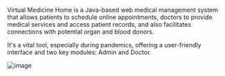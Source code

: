 Virtual Medicine Home is a Java-based web medical management system that allows patients to schedule online appointments, doctors to provide medical services and access patient records, and also facilitates connections with potential organ and blood donors. 

It's a vital tool, especially during pandemics, offering a user-friendly interface and two key modules: Admin and Doctor.

![image](https://github.com/abhinavparvatham/Web-based-Medical-Management-System/assets/92590949/8b8a1ef2-2c30-49f4-b40d-154eeb2f3d5a)
